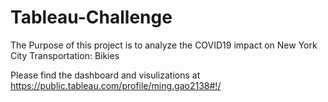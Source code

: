# Tableau-Challenge

The Purpose of this project is to analyze the COVID19 impact on New York City Transportation: Bikies

Please find the dashboard and visulizations at https://public.tableau.com/profile/ming.gao2138#!/

